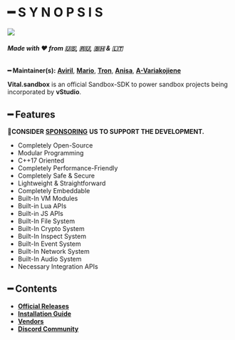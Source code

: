 # ━ S Y N O P S I S

![](https://cdn.discordapp.com/attachments/867657575725269003/907028708823539712/vStudio.png)

###### **Made with :heart: from 🇺🇸, 🇷🇺, 🇧🇭 & 🇱🇹**
**━ Maintainer(s):** [**Aviril**](https://github.com/Aviril), [**Mario**](https://github.com/OvileAmriam), [**Tron**](https://github.com/OvileAmriam), [**Anisa**](https://github.com/Anisa-Nur), [**A-Variakojiene**](https://github.com/A-Variakojiene)

**Vital.sandbox** is an official Sandbox-SDK to power sandbox projects being incorporated by **vStudio**.

## ━ Features

💎**CONSIDER** [**SPONSORING**](https://ko-fi.com/ovStudio) **US TO SUPPORT THE DEVELOPMENT.**

* Completely Open-Source
* Modular Programming
* C++17 Oriented
* Completely Performance-Friendly
* Completely Safe & Secure
* Lightweight & Straightforward
* Completely Embeddable
* Built-In VM Modules
* Built-in Lua APIs
* Built-in JS APIs
* Built-In File System
* Built-In Crypto System
* Built-In Inspect System
* Built-In Event System
* Built-In Network System
* Built-In Audio System
* Necessary Integration APIs

## ━ Contents

* [**Official Releases**](https://github.com/ov-studio/Vital.sandbox/releases)
* [**Installation Guide**](https://github.com/ov-studio/Vital.sandbox/wiki)
* [**Vendors**](https://github.com/ov-studio/Vital.sandbox/blob/main/VENDOR.md)
* [**Discord Community**](http://discord.gg/sVCnxPW)
